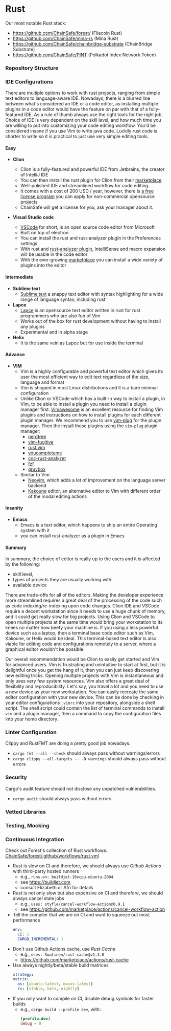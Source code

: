 # Rust
Our most notable Rust stack:
* https://github.com/ChainSafe/forest/ (Filecoin Rust)
* https://github.com/ChainSafe/mina-rs (Mina Rust)
* https://github.com/ChainSafe/chainbridge-substrate (ChainBridge Substrate)
* https://github.com/ChainSafe/PINT (Polkadot Index Network Token)

### Repository Structure

### IDE Configurations

There are multiple options to work with rust projects, ranging from simple text editors to language-aware IDE.
Nowadays, there is a blurred line between what's considered an IDE or a code editor, as installing multiple plugins in a code editor would have the feature on par with that of a fully-featured IDE.
As a rule of thumb always use the right tools for the right job.
Choice of IDE is very dependent on the skill level, and how much time you are willing to put into customizing your code editing workflow.
You'd be considered insane if you use Vim to write java code.
Luckily rust code is shorter to write so it is practical to just use very simple editing tools.

#### Easy
- **Clion**
    - Clion is a fully-featured and powerful IDE from Jetbrains, the creator of IntelliJ IDE
    - You can then install the rust plugin for Clion from their [marketplace](https://plugins.jetbrains.com/plugin/8182-rust)
    - Well-polished IDE and streamlined workflow for code editing.
    - It comes with a cost of 200 USD / year, however, there is [a free license program](https://www.jetbrains.com/community/opensource/#support) you can apply for non-commercial opensource projects
    - ChainSafe will get a license for you, ask your manager about it.

- **Visual Studio code**
    - [VSCode](https://github.com/microsoft/vscode) for short, is an open source code editor from Microsoft
    - Built on top of electron
    - You can install the rust and rust-analyzer plugin in the Preferences settings
    - With rust and [rust-analyzer plugin](https://marketplace.visualstudio.com/items?itemName=matklad.rust-analyzer), IntelliSense and macro expansion will be usable in the code editor
    - With the ever-growing [marketplace](https://marketplace.visualstudio.com/vscode) you can install a wide variety of plugins into the editor

#### Intermediate
- **Sublime text**
    - [Sublime text](https://www.sublimetext.com/) a snappy text editor with syntax highlighting for a wide range of language syntax, including rust
- **Lapce**
    - [Lapce](https://github.com/lapce/lapce) is an opensource text editor written in rust for rust programmers who are also fun of Vim
    - Works out of the box for rust development without having to install any plugins
    - Experimental and in alpha stage
- **Helix**
    - It is the same vein as Lapce but for use inside the terminal


#### Advance
- **VIM**
    - Vim is a highly configurable and powerful text editor which gives its user the most efficient way to edit text regardless of the size, language and format
    - Vim is shipped in most Linux distributions and it is a bare minimal configuration
    - Unlike Clion or VSCode which has a built-in way to install a plugin, in Vim, to be able to install a plugin you need to install a plugin manager first.
      [Vimawesome](https://vimawesome.com/) is an excellent resource for finding Vim plugins and instructions on how to install plugins for each different plugin manager.
      We recommend you to use [vim-plug](https://github.com/junegunn/vim-plug) for the plugin manager.
      Then the install these plugins using the `vim-plug` plugin manager:
        - [nerdtree](https://vimawesome.com/plugin/nerdtree-red)
        - [vim-fugitive](https://vimawesome.com/plugin/fugitive-vim)
        - [rust.vim](https://vimawesome.com/plugin/rust-vim-superman)
        - [youcompleteme](https://vimawesome.com/plugin/youcompleteme)
        - [coc-rust-analyzer](https://github.com/fannheyward/coc-rust-analyzer)
        - [fzf](https://vimawesome.com/plugin/fzf)
        - [gruvbox](https://vimawesome.com/plugin/gruvbox)
    - Similar to Vim
        - [Neovim](https://neovim.io/), which adds a lot of improvement on the language server backend
        - [Kakoune](https://kakoune.org/) editor, an alternative editor to Vim with different order of the modal editing actions

#### Insanity
- **Emacs**
    - Emacs is a text editor, which happens to ship an entire Operating system with it
    - you can install rust-analyzer as a plugin in Emacs

#### Summary
In summary, the choice of editor is really up to the users and it is affected by the following:
 - skill level,
 - types of projects they are usually working with
 - available device

There are trade-offs for all of the editors. Making the developer experience more streamlined requires a great deal of the processing of the code such as code indexing/re-indexing upon code changes.
Clion IDE and VSCode require a decent workstation since it needs to use a huge chunk of memory, and it could get really slow for big projects.
Using Clion and VSCode to open multiple projects at the same time would bring your workstation to its knees no matter how beefy your machine is.
If you using a less powerful device such as a laptop, then a terminal base code editor such as Vim, Kakoune, or Helix would be ideal.
This terminal-based text editor is also viable for editing code and configurations remotely to a server, where a graphical editor wouldn't be possible.

Our overall recommendation would be Clion to easily get started and Vim for advanced users.
Vim is frustrating and unintuitive to start at first, but it is delightful once you get the hang of it, then you can just keep discovering new editing tricks.
Opening multiple projects with Vim is instantaneous and only uses very few system resources.
Vim also offers a great deal of flexibility and reproducibility. Let's say, you travel a lot and you need to use a new device as your new workstation.
You can easily recreate the same editor configuration with your new device.
This can be done by checking in your editor configurations `.vimrc` into your repository, alongside a shell script.
The shell script could contain the list of terminal commands to install `vim` and a plugin manager, then a command to copy the configuration files into your home directory.


### Linter Configuration
Clippy and RustFMT are doing a pretty good job nowadays.
* `cargo fmt --all --check` should always pass without warnings/errors
* `cargo clippy --all-targets -- -D warnings` should always pass without errors

### Security
Cargo's audit feature should not disclose any unpatched vulnerabilities.
* `cargo audit` should always pass without errors

### Vetted Libraries

### Testing, Mocking

### Continuous Integration
Check out Forest's collection of Rust workflows: [ChainSafe/forest/.github/workflows/rust.yml](https://github.com/ChainSafe/forest/blob/main/.github/workflows/rust.yml)

* Rust is slow on CI and therefore, we should always use _Github Actions_ with third-party hosted runners
  * e.g., `runs-on: buildjet-16vcpu-ubuntu-2004`
  * see https://buildjet.com
  * consult Elizabeth or Afri for details
* Rust is not only slow but also expensive on CI and therefore, we should always cancel stale jobs
  * e.g., `uses: styfle/cancel-workflow-action@0.9.1`
  * see https://github.com/marketplace/actions/cancel-workflow-action
* Tell the compiler that we are on CI and want to squeeze out most performance
    ```yaml
    env:
      CI: 1
      CARGO_INCREMENTAL: 1
    ```
* Don't use Github Actions cache, use _Rust Cache_
  * e.g., `uses: Swatinem/rust-cache@v1.3.0`
  * https://github.com/marketplace/actions/rust-cache
* Use always nightly/beta/stable build matrices
    ```yaml
    strategy:
    matrix:
      os: [ubuntu-latest, macos-latest]
      rv: [stable, beta, nightly]
    ```
* If you only want to compile on CI, disable debug symbols for faster builds
  * e.g., `cargo build --profile dev`, with:
    ```toml
    [profile.dev]
    debug = 0
    ```
